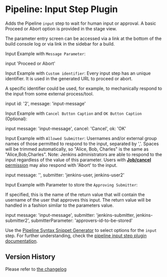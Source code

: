 # Pipeline: Input Step Plugin

Adds the Pipeline `input` step to wait for human input or approval. 
A basic Proceed or Abort option is provided in the stage view. 

The parameter entry screen can be accessed via a link at the bottom of the build console log or via link in the sidebar for a build.

Input Example with `Message Parameter`:

  input 'Proceed or Abort'


Input Example with `Custom identifier`:
Every input step has an unique identifier. It is used in the generated URL to proceed or abort.

A specific identifier could be used, for example, to mechanically respond to the input from some external process/tool.

   input id: '2', message: 'input-message'


Input Example with `Cancel Button Caption` and `OK Button Caption` (Optional):

   input message: 'input-message', cancel: 'Cancel', ok: 'OK'

Input Example with `Allowed Submitter`:
Usernames and/or external group names of those permitted to respond to the input, separated by ','. Spaces will be trimmed automatically, so "Alice, Bob, Charles" is the same as "Alice,Bob,Charles".
Note: Jenkins administrators are able to respond to the input regardless of the value of this parameter. Users with [**Job/cancel** permission](https://www.jenkins.io/doc/book/security/access-control/permissions/#job-permissions) may also respond with 'Abort' to the input.

   input message: '', submitter: 'jenkins-user, jenkins-user2'

Input Example with Parameter to store the `Approving Submitter`:

If specified, this is the name of the return value that will contain the username of the user that approves this input. The return value will be handled in a fashion similar to the parameters value.

   input message: 'input-message', submitter: 'jenkins-submitter, jenkins-submitter2', submitterParameter: 'approvers-id-to-be-stored'


Use the  [Pipeline Syntax Snippet Generator](https://www.jenkins.io/redirect/pipeline-snippet-generator) to select options for the `input` step.
For further understanding, check the [pipeline input step plugin documentation](https://www.jenkins.io/doc/pipeline/steps/pipeline-input-step/).



## Version History
Please refer to [the changelog](CHANGELOG.md)
